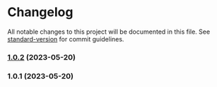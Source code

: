 # Changelog

All notable changes to this project will be documented in this file. See [standard-version](https://github.com/conventional-changelog/standard-version) for commit guidelines.

### [1.0.2](https://github.com/fl3xice/p7t/compare/v1.0.1...v1.0.2) (2023-05-20)

### 1.0.1 (2023-05-20)
